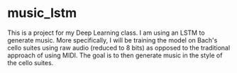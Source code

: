 # music_lstm

This is a project for my Deep Learning class. I am using an LSTM to generate music. 
More specifically, I will be training the model on Bach's cello suites using raw audio (reduced to 8 bits) as 
opposed to the traditional approach of using MIDI. The goal is to then generate music in the style of the cello
suites. 
